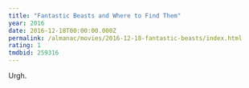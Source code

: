 ```yaml
---
title: "Fantastic Beasts and Where to Find Them"
year: 2016
date: 2016-12-18T00:00:00.000Z
permalink: /almanac/movies/2016-12-18-fantastic-beasts/index.html
rating: 1
tmdbid: 259316
---
```


Urgh.
